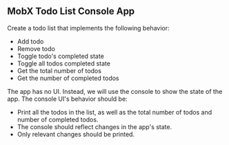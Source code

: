 MobX Todo List Console App
---------------------------
  
  Create a todo list that implements the following behavior:
  - Add todo
  - Remove todo
  - Toggle todo's completed state
  - Toggle all todos completed state
  - Get the total number of todos
  - Get the number of completed todos

  The app has no UI. Instead, we will use the console
  to show the state of the app.
  The console UI's behavior should be:
  - Print all the todos in the list, as well as the total number of todos and number of completed todos.
  - The console should reflect changes in the app's state.
  - Only relevant changes should be printed.
